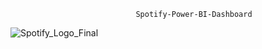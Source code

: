                                 Spotify-Power-BI-Dashboard
![Spotify_Logo_Final](https://github.com/user-attachments/assets/f28b1471-df76-4737-94db-f5a67fbfc810)

